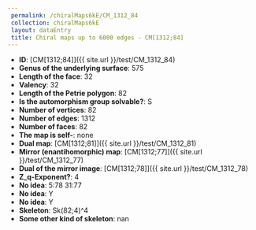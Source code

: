 ```yaml
--- 
 permalink: /chiralMaps6kE/CM_1312_84 
 collection: chiralMaps6kE
 layout: dataEntry
 title: Chiral maps up to 6000 edges - CM[1312;84]
---
```


- **ID**: [CM[1312;84]]({{ site.url }}/test/CM_1312_84)
- **Genus of the underlying surface**: 575
- **Length of the face**: 32
- **Valency**: 32
- **Length of the Petrie polygon**: 82
- **Is the automorphism group solvable?**: S
- **Number of vertices**: 82
- **Number of edges**: 1312
- **Number of faces**: 82
- **The map is self-**: none
- **Dual map**: [CM[1312;81]]({{ site.url }}/test/CM_1312_81)
- **Mirror (enantihomorphic) map**: [CM[1312;77]]({{ site.url }}/test/CM_1312_77)
- **Dual of the mirror image**: [CM[1312;78]]({{ site.url }}/test/CM_1312_78)
- **Z_q-Exponent?**: 4
- **No idea**:  5:78 31:77
- **No idea**: Y
- **No idea**: Y
- **Skeleton**: Sk(82;4)^4
- **Some other kind of skeleton**: nan
